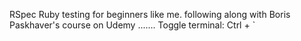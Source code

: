 RSpec Ruby testing for beginners like me.
following along with Boris Paskhaver's course on Udemy
.......
Toggle terminal: Ctrl + ` 

